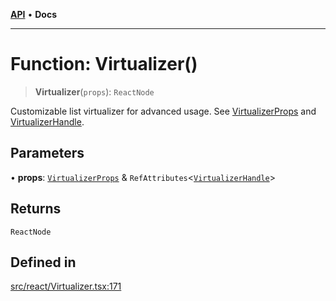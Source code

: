 [**API**](../../API.md) • **Docs**

***

# Function: Virtualizer()

> **Virtualizer**(`props`): `ReactNode`

Customizable list virtualizer for advanced usage. See [VirtualizerProps](../interfaces/VirtualizerProps.md) and [VirtualizerHandle](../interfaces/VirtualizerHandle.md).

## Parameters

• **props**: [`VirtualizerProps`](../interfaces/VirtualizerProps.md) & `RefAttributes`\<[`VirtualizerHandle`](../interfaces/VirtualizerHandle.md)\>

## Returns

`ReactNode`

## Defined in

[src/react/Virtualizer.tsx:171](https://github.com/inokawa/virtua/blob/2354131db851fd7526c2b9bc4d9c490858dbde64/src/react/Virtualizer.tsx#L171)
